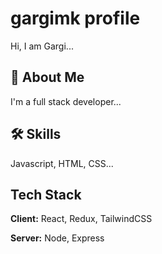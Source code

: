
# gargimk profile
Hi, I am Gargi...


## 🚀 About Me
I'm a full stack developer...

  
## 🛠 Skills
Javascript, HTML, CSS...

  
## Tech Stack

**Client:** React, Redux, TailwindCSS

**Server:** Node, Express
